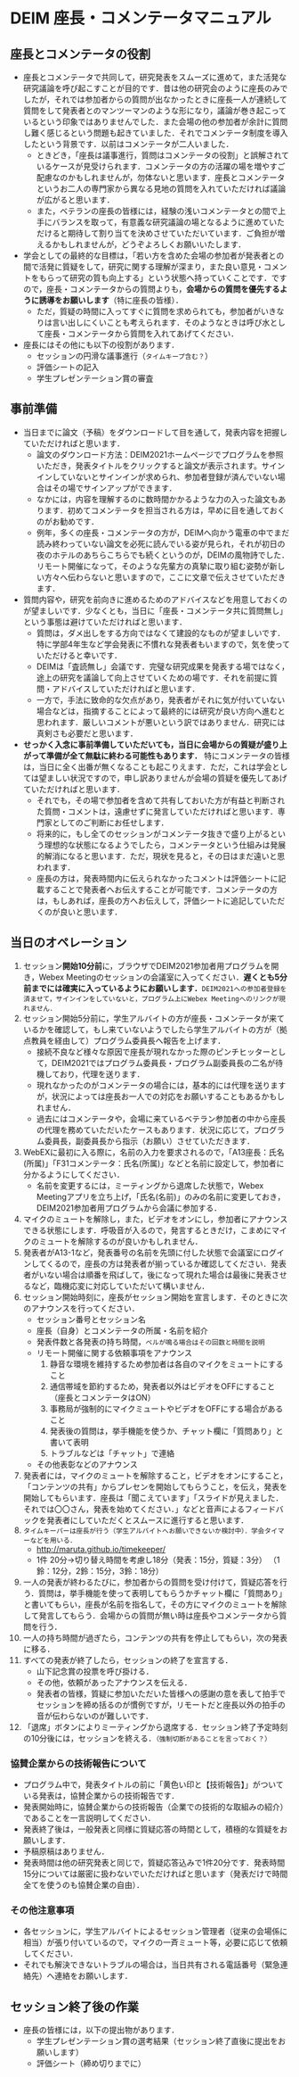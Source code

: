 # DEIM 座長・コメンテータマニュアル


## 座長とコメンテータの役割
* 座長とコメンテータで共同して，研究発表をスムーズに進めて，また活発な研究議論を呼び起こすことが目的です．昔は他の研究会のように座長のみでしたが，それでは参加者からの質問が出なかったときに座長一人が連続して質問をして発表者とのマンツーマンのような形になり，議論が巻き起こっているという印象ではありませんでした．また会場の他の参加者が余計に質問し難く感じるという問題も起きていました．それでコメンテータ制度を導入したという背景です．以前はコメンテータが二人いました．
	* ときどき，「座長は議事進行，質問はコメンテータの役割」と誤解されているケースが見受けられます．コメンテータの方の活躍の場を増やすご配慮なのかもしれませんが，勿体ないと思います．座長とコメンテータというお二人の専門家から異なる見地の質問を入れていただければ議論が広がると思います．
	* また，ベテランの座長の皆様には，経験の浅いコメンテータとの間で上手にバランスを取って，有意義な研究議論の場となるように進めていただけると期待して割り当てを決めさせていただいています．ご負担が増えるかもしれませんが，どうぞよろしくお願いいたします．
*	学会としての最終的な目標は，「若い方を含めた会場の参加者が発表者との間で活発に質疑をして，研究に関する理解が深まり，また良い意見・コメントをもらって研究の質も向上する」という状態へ持っていくことです．ですので，座長・コメンテータからの質問よりも，**会場からの質問を優先するように誘導をお願いします**（特に座長の皆様）．
	*	ただ，質疑の時間に入ってすぐに質問を求められても，参加者がいきなりは言い出しにくいことも考えられます．そのようなときは呼び水として座長・コメンテータから質問を入れてあげてください．
*	座長にはその他にも以下の役割があります．
	*	セッションの円滑な議事進行（`タイムキープ含む？`）
	*	評価シートの記入
	*	学生プレゼンテーション賞の審査


## 事前準備
* 当日までに論文（予稿）をダウンロードして目を通して，発表内容を把握していただければと思います．
	* 論文のダウンロード方法：DEIM2021ホームページでプログラムを参照いただき，発表タイトルをクリックすると論文が表示されます。サインインしていないとサインインが求められ、参加者登録が済んでいない場合はその場でサインアップができます．
	* なかには，内容を理解するのに数時間かかるような力の入った論文もあります．初めてコメンテータを担当される方は，早めに目を通しておくのがお勧めです．
	* 例年，多くの座長・コメンテータの方が，DEIMへ向かう電車の中でまだ読み終わっていない論文を必死に読んでいる姿が見られ，それが初日の夜のホテルのあちらこちらでも続くというのが，DEIMの風物詩でした．リモート開催になって，そのような先輩方の真摯に取り組む姿勢が新しい方々へ伝わらないと思いますので，ここに文章で伝えさせていただきます．
* 質問内容や，研究を前向きに進めるためのアドバイスなどを用意しておくのが望ましいです．少なくとも，当日に「座長・コメンテータ共に質問無し」という事態は避けていただければと思います．
	* 質問は，ダメ出しをする方向ではなくて建設的なものが望ましいです．特に学部4年生など学会発表に不慣れな発表者もいますので，気を使っていただけると幸いです．
	* DEIMは「査読無し」会議です．完璧な研究成果を発表する場ではなく，途上の研究を議論して向上させていくための場です．それを前提に質問・アドバイスしていただければと思います．
	* 一方で，手法に致命的な欠点があり，発表者がそれに気が付いていない場合などは，指摘することによって最終的には研究が良い方向へ進むと思われます．厳しいコメントが悪いという訳ではありません．研究には真剣さも必要だと思います．
* **せっかく入念に事前準備していただいても，当日に会場からの質疑が盛り上がって準備が全て無駄に終わる可能性もあります．** 特にコメンテータの皆様は，当日に全く出番が無くなることも起こりえます．ただ，これは学会としては望ましい状況ですので，申し訳ありませんが会場の質疑を優先してあげていただければと思います． 
	* それでも，その場で参加者を含めて共有しておいた方が有益と判断された質問・コメントは，遠慮せずに発言していただければと思います．専門家としてのご判断にお任せします．
	* 将来的に，もし全てのセッションがコメンテータ抜きで盛り上がるという理想的な状態になるようでしたら，コメンテータという仕組みは発展的解消になると思います．ただ，現状を見ると，その日はまだ遠いと思われます．
	* 座長の方は，発表時間内に伝えられなかったコメントは評価シートに記載することで発表者へお伝えすることが可能です．コメンテータの方は，もしあれば，座長の方へお伝えして，評価シートに追記していただくのが良いと思います．

## 当日のオペレーション
1. セッション**開始10分前**に，ブラウザでDEIM2021参加者用プログラムを開き，Webex Meetingのセッションの会議室に入ってください．**遅くとも5分前までには確実に入っているようにお願いします．**`DEIM2021への参加者登録を済ませて，サインインをしていないと，プログラム上にWebex Meetingへのリンクが現れません．`
1. セッション開始5分前に，学生アルバイトの方が座長・コメンテータが来ているかを確認して，もし来ていないようでしたら学生アルバイトの方が（拠点教員を経由して）プログラム委員長へ報告を上げます．
	* 接続不良など様々な原因で座長が現れなかった際のピンチヒッターとして，DEIM2021ではプログラム委員長・プログラム副委員長の二名が待機しており，代理を送ります．
	* 現れなかったのがコメンテータの場合には，基本的には代理を送りますが，状況によっては座長お一人での対応をお願いすることもあるかもしれません．
	* 過去にはコメンテータや，会場に来ているベテラン参加者の中から座長の代理を務めていただいたケースもあります．状況に応じて，プログラム委員長，副委員長から指示（お願い）させていただきます．
3. WebEXに最初に入る際に，名前の入力を要求されるので，「A13座長：氏名(所属)」「F31コメンテータ：氏名(所属)」などと名前に設定して，参加者に分かるようにしてください．
	* 名前を変更するには，ミーティングから退席した状態で，Webex Meetingアプリを立ち上げ，「氏名(名前)」のみの名前に変更しておき，DEIM2021参加者用プログラムから会議に参加する．
4. マイクのミュートを解除し，また，ビデオをオンにし，参加者にアナウンスできる状態にします．呼吸音が入るので，発言するときだけ，こまめにマイクのミュートを解除するのが良いかもしれません．
5. 発表者がA13-1など，発表番号の名前を先頭に付した状態で会議室にログインしてくるので，座長の方は発表者が揃っているか確認してください．発表者がいない場合は順番を飛ばして，後になって現れた場合は最後に発表させるなど，臨機応変に対応していただいて構いません．
6. セッション開始時刻に，座長がセッション開始を宣言します．そのときに次のアナウンスを行ってください． 
	* セッション番号とセッション名
	* 座長（自身）とコメンテータの所属・名前を紹介
	* 発表件数と各発表の持ち時間，`ベルが鳴る場合はその回数と時間を説明`
	* リモート開催に関する依頼事項をアナウンス
		1. 静音な環境を維持するため参加者は各自のマイクをミュートにすること
		1. 通信帯域を節約するため，発表者以外はビデオをOFFにすること（座長とコメンテータはON）
		1. 事務局が強制的にマイクミュートやビデオをOFFにする場合があること
		1. 発表後の質問は，挙手機能を使うか、チャット欄に「質問あり」と書いて表明
		1. トラブルなどは「チャット」で連絡
	* その他表彰などのアナウンス
7. 発表者には，マイクのミュートを解除すること，ビデオをオンにすること，「コンテンツの共有」からプレセンを開始してもらうこと，を伝え，発表を開始してもらいます．座長は「聞こえています」「スライドが見えました．それでは〇〇さん，発表を始めてください．」などと音声によるフィードバックを発表者にしていただくとスムースに進行すると思います．
8. `タイムキーパーは座長が行う（学生アルバイトへお願いできないか検討中）．学会タイマーなどを用いる．` 
	* http://maruta.github.io/timekeeper/
	* 1件 20分→切り替え時間を考慮し18分（発表：15分，質疑：3分）
（1鈴：12分，2鈴：15分，3鈴：18分）
1. 一人の発表が終わるたびに，参加者からの質問を受け付けて，質疑応答を行う．質問は，挙手機能を使って表明してもらうかチャット欄に「質問あり」と書いてもらい，座長が名前を指名して，その方にマイクのミュートを解除して発言してもらう．会場からの質問が無い時は座長やコメンテータから質問を行う．
1. 一人の持ち時間が過ぎたら，コンテンツの共有を停止してもらい，次の発表に移る．
1. すべての発表が終了したら，セッションの終了を宣言する．
	*	山下記念賞の投票を呼び掛ける．
	*	その他，依頼があったアナウンスを伝える．
	*	発表者の皆様，質疑に参加いただいた皆様への感謝の意を表して拍手でセッションを締め括るのが慣例ですが，リモートだと座長以外の拍手の音が伝わらないのが難しいです．
1. 「退席」ボタンによりミーティングから退席する．セッション終了予定時刻の10分後には，セッションを終える．`（強制切断があることを言っておく？）`

### 協賛企業からの技術報告について
* プログラム中で，発表タイトルの前に「黄色い印と【技術報告】」がついている発表は，協賛企業からの技術報告です．
* 発表開始時に，協賛企業からの技術報告（企業での技術的な取組みの紹介）であることを一言説明してください．
* 発表終了後は，一般発表と同様に質疑応答の時間として，積極的な質疑をお願いします．
* 予稿原稿はありません．
* 発表時間は他の研究発表と同じで，質疑応答込みで1件20分です．発表時間15分については厳密に扱わないでいただければと思います（発表だけで時間全てを使うのも協賛企業の自由）．

### その他注意事項
* 各セッションに，学生アルバイトによるセッション管理者（従来の会場係に相当）が張り付いているので，マイクの一斉ミュート等，必要に応じて依頼してください．
* それでも解決できないトラブルの場合は，当日共有される電話番号（緊急連絡先）へ連絡をお願いします．


## セッション終了後の作業
* 座長の皆様には，以下の提出物があります．
	* 学生プレゼンテーション賞の選考結果（セッション終了直後に提出をお願いします）
	* 評価シート（締め切りまでに）
